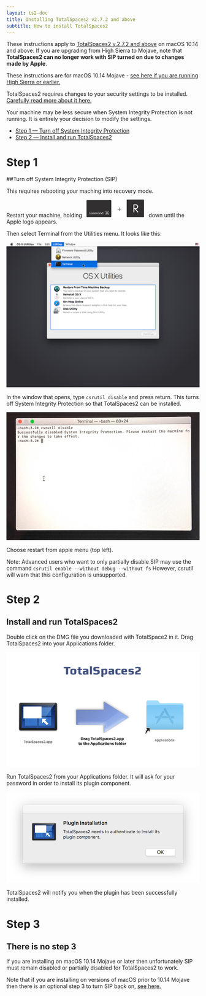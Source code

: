 ```yaml
---
layout: ts2-doc
title: Installing TotalSpaces2 v2.7.2 and above
subtitle: How to install TotalSpaces2
---
```


These instructions apply to [TotalSpaces2 v.2.7.2 and above](/changes-beta) on macOS 10.14 and above. If you are upgrading from High Sierra to Mojave, note that __TotalSpaces2 can no longer work with SIP turned on due to changes made by Apple__. 

These instructions are for macOS 10.14 Mojave - [see here if you are running High Sierra or earlier.](/sipsettings)

TotalSpaces2 requires changes to your security settings to be installed. [Carefully read more about it here.](/sip-details)

<div class="license-desk exclamation">
Your machine may be less secure when System Integrity Protection is not running. It is entirely your decision to modify the settings.
</div>

<ul class="steps-list">
<li><a href="#step1">Step 1 &mdash; Turn off System Integrity Protection</a></li>
<li><a href="#step2">Step 2 &mdash; Install and run TotalSpaces2</a></li>
</ul>

<a id="step1"></a>
# Step 1

##Turn off System Integrity Protection (SIP)

This requires rebooting your maching into recovery mode.

Restart your machine, holding&nbsp;&nbsp; <img src="/images/cmd-r.png" title="cmd-r"> &nbsp;&nbsp;down until the Apple logo appears.

Then select Terminal from the Utilities menu. It looks like this:

<img src="/shared/img/recovery-utilities-terminal.png">

In the window that opens, type
<code>csrutil disable</code>
and press return. This turns off System Integrity Protection so that TotalSpaces2 can be installed.

<img src="/images/csrutil-disable.jpg">

Choose restart from apple menu (top left).

Note: Advanced users who want to only partially disable SIP may use the command
<code>csrutil enable --without debug --without fs</code>
However, csrutil will warn that this configuration is unsupported.

<a id="step2"></a>
# Step 2

## Install and run TotalSpaces2

Double click on the DMG file you downloaded with TotalSpace2 in it. Drag TotalSpaces2 into your Applications folder.

<img src="/images/install-from-dmg.png">

Run TotalSpaces2 from your Applications folder. It will ask for your password in order to install its plugin component.

<img src="/images/install-plugin.png">

TotalSpaces2 will notify you when the plugin has been successfully installed.

<a id="step3"></a>
# Step 3

## There is no step 3

If you are installing on macOS 10.14 Mojave or later then unfortunately SIP must remain disabled or partially disabled for TotalSpaces2 to work.

Note that if you are installing on versions of macOS prior to 10.14 Mojave then there is an optional step 3 to turn SIP back on, [see here.](/sipsettings)

